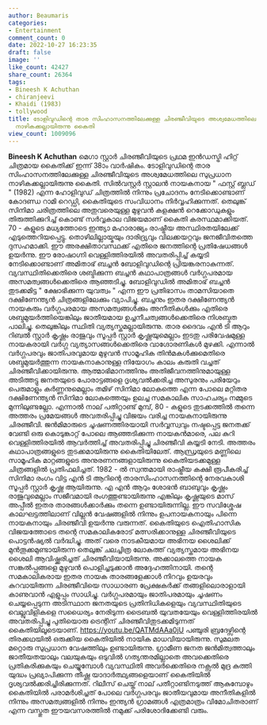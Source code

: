 ```yaml
---
author: Beaumaris
categories:
- Entertainment
comment_count: 0
date: 2022-10-27 16:23:35
draft: false
image: ''
like_count: 42427
share_count: 26364
tags:
- Bineesh K Achuthan
- chiranjeevi
- Khaidi (1983)
- tollywood
title: ടോളിവുഡിന്റെ താര സിംഹാസനത്തിലേക്കുള്ള ചിരഞ്ജീവിയുടെ അശ്വമേധത്തിലെ സുപ്രധാന
  നാഴികക്കല്ലായിരുന്നു കൈതി
view_count: 1009096
---
```


**Bineesh K Achuthan** മെഗാ സ്റ്റാർ ചിരഞ്ജീവിയുടെ പ്രഥമ ഇൻഡസ്ട്രി ഹിറ്റ് ചിത്രമായ കൈതിക്ക് ഇന്ന് 38ാം വാർഷികം. ടോളിവുഡിന്റെ താര സിംഹാസനത്തിലേക്കുള്ള ചിരഞ്ജീവിയുടെ അശ്വമേധത്തിലെ സുപ്രധാന നാഴികക്കല്ലായിരുന്നു കൈതി. സിൽവസ്റ്റർ സ്റ്റാലൻ നായകനായ " ഫസ്റ്റ് ബ്ലഡ് " (1982) എന്ന ഹോളിവുഡ് ചിത്രത്തിൽ നിന്നും പ്രചോദനം നേടിക്കൊണ്ടാണ് കോദണ്ഡ റാമി റെഡ്ഡി, കൈതിയുടെ സംവിധാനം നിർവ്വഹിക്കുന്നത്. തെലുങ്ക് സിനിമാ ചരിത്രത്തിലെ അതുവരെയുള്ള മുഴുവൻ കളക്ഷൻ റെക്കോഡുകളും തിരുത്തിക്കുറിച്ച് കൊണ്ട് സർവ്വകാല വിജയമാണ് കൈതി കരസ്ഥമാക്കിയത്. 70 - കളുടെ മധ്യത്തോടെ ഇന്ത്യാ മഹാരാജ്യം രാഷ്ട്രീയ അസ്ഥിരതയിലേക്ക് എടുത്തെറിയപ്പെട്ടു. തൊഴിലില്ലായ്മയും ദാരിദ്ര്യവും വിലക്കയറ്റവും ജനജീവിതത്തെ ദുസഹമാക്കി. ഈ അരക്ഷിതാവസ്ഥക്ക് എതിരെ ജനത്തിന്റെ പ്രതിഷേധങ്ങൾ ഉയർന്നു. ഈ രോഷാഗ്നി വെള്ളിത്തിരയിൽ അവതരിപ്പിച്ച് കയ്യടി നേടിക്കൊണ്ടാണ് അമിതാഭ് ബച്ചൻ ബോളിവുഡിന്റെ പ്രിയങ്കരനാകുന്നത്. വ്യവസ്ഥിതിക്കെതിരെ ശബ്ദിക്കുന്ന ബച്ചൻ കഥാപാത്രങ്ങൾ വർഗ്ഗപരമായ അസമത്വങ്ങൾക്കെതിരെ ആഞ്ഞടിച്ചു. ബോളിവുഡിൽ അമിതാഭ് ബച്ചൻ തുടക്കമിട്ട " ക്ഷോഭിക്കുന്ന യുവത്വം " എന്ന ഈ പ്രതിഭാസം താമസിയാതെ ദക്ഷിണേന്ത്യൻ ചിത്രങ്ങളിലേക്കും വ്യാപിച്ചു. ബച്ചനും ഇതര ദക്ഷിണേന്ത്യൻ നായകരും വർഗ്ഗപരമായ അസമത്വങ്ങൾക്കും അനീതികൾക്കും എതിരെ ശബ്ദമുയർത്തിയെങ്കിലും ജാതീയമായ ഉച്ചനീചത്വങ്ങൾക്കെതിരെ നിശബ്ദത പാലിച്ചു. തെലുങ്കിലും സ്ഥിതി വ്യത്യസ്തമല്ലായിരുന്നു. താര ദൈവം എൻ ടി ആറും റിബൽ സ്റ്റാർ കൃഷ്ണം രാജുവും സൂപ്പർ സ്റ്റാർ കൃഷ്ണയുമെല്ലാം ഇടതു പരിവേഷമുള്ള നായകരായി വർഗ്ഗ വ്യത്യാസങ്ങൾക്കെതിരെ വാഗ്ദോരണികൾ മുഴക്കി. എന്നാൽ വർഗ്ഗപരവും ജാതിപരവുമായ മുഴുവൻ സാമൂഹിക തിൻമകൾക്കുമെതിരെ ശബ്ദമുയർത്തുന്ന നായകനാകാനുള്ള നിയോഗം കാലം കരുതി വച്ചത് ചിരഞ്ജീവിക്കായിരുന്നു. ആത്മാഭിമാനത്തിനും അതിജീവനത്തിനുമായുള്ള അടിത്തട്ടു ജനതയുടെ പോരാട്ടങ്ങളെ ദൃശ്യവൽക്കരിച്ച അസുരനും പരിയേറും പെരുമാളും കർണ്ണനുമെല്ലാം തമിഴ് സിനിമാ ലോകത്തെ എന്ന പോലെ മറ്റിതര ദക്ഷിണേന്ത്യൻ സിനിമാ ലോകത്തെയും ഉലച്ച സമകാലിക സാഹചര്യം നമ്മുടെ മുന്നിലുണ്ടല്ലോ. എന്നാൽ നാല് പതിറ്റാണ്ട് മുമ്പ്, 80 - കളുടെ തുടക്കത്തിൽ തന്നെ അത്തരം പ്രമേയങ്ങൾ അവതരിപ്പിച്ചു വിജയം വരിച്ച നായകനായിരുന്നു ചിരഞ്ജീവി. ജൻമിമാരുടെ ചൂഷണത്തിരയായി സർവ്വസ്വവും നഷ്ടപ്പെട്ട ജനതക്ക് വേണ്ടി ഒരു കൊടുങ്കാറ്റ് പോലെ ആഞ്ഞടിക്കുന്ന നായകൻമാരെ, പല കുറി വെള്ളിത്തിരയിൽ ആവർത്തിച്ച് അവതരിപ്പിച്ചു ചിരഞ്ജീവി കയ്യടി നേടി. അത്തരം കഥാപാത്രങ്ങളുടെ തുടക്കമായിരുന്നു കൈതിയിലേത്. ആന്ധ്രയുടെ മണ്ണിലെ സാമൂഹിക മാറ്റങ്ങളുടെ അനുരണനങ്ങളായിരുന്നു കൈതിയടക്കമുള്ള ചിത്രങ്ങളിൽ പ്രതിഫലിച്ചത്. 1982 - ൽ സ്വന്തമായി രാഷ്ട്രീയ കക്ഷി രൂപീകരിച്ച് സിനിമാ രംഗം വിട്ട എൻ ടി ആറിന്റെ താരസിംഹാസനത്തിന്റെ നേരവകാശി സൂപ്പർ സ്റ്റാർ കൃഷ്ണ ആയിരുന്നു. എ എൻ ആറും ശോഭൻ ബാബുവും കൃഷ്ണം രാജുവുമെല്ലാം സജീവമായി രംഗത്തുണ്ടായിരുന്നു എങ്കിലും കൃഷ്ണയുടെ മാസ് അപ്പീൽ ഇതര താരങ്ങൾക്കാർക്കും തന്നെ ഉണ്ടായിരുന്നില്ല. ഈ സവിശ്ശേഷ കാലഘട്ടത്തിലാണ് വില്ലൻ വേഷങ്ങളിൽ നിന്നും ഉപനായകനായും പിന്നെ നായകനായും ചിരഞ്ജീവി ഉയർന്നു വരുന്നത്. കൈതിയുടെ ഐതിഹാസിക വിജയത്തോടെ തന്റെ സമകാലികരോട് മത്സരിക്കാനുള്ള ചിരഞ്ജീവിയുടെ പൊട്ടൻഷ്യൽ വർദ്ധിച്ചു. അത് വരെ നാടകീയമായ അഭിനയ ശൈലിക്ക് മുൻതൂക്കമുണ്ടായിരുന്ന തെലുങ്ക് ചലച്ചിത്ര ലോകത്ത് വ്യത്യസ്തമായ അഭിനയ ശൈലി ആവിഷ്ക്കരിച്ചത് ചിരഞ്ജീവിയായിരുന്നു. അക്കാലത്തെ നായക സങ്കൽപ്പങ്ങളെ മുഴുവൻ പൊളിച്ചടുക്കാൻ അദ്ദേഹത്തിനായി. തന്റെ സമകാലികരായ ഇതര നായക താരങ്ങളേക്കാൾ നിറവും ഉയരവും കുറവായിരുന്ന ചിരഞ്ജീവിയെ സാധാരണ പ്രേക്ഷകർക്ക് തങ്ങളിലൊരാളായി കാണുവാൻ എളുപ്പം സാധിച്ചു. വർഗ്ഗപരമായും ജാതിപരമായും ചൂഷണം ചെയ്യപ്പെടുന്ന അടിസ്ഥാന ജനതയുടെ പ്രതിനിധികളെയും വ്യവസ്ഥിതിയുടെ വെല്ലുവിളികളെ സധൈര്യം നേരിടുന്ന ട്രൈബൽ യുവതയേയും വെള്ളിത്തിരയിൽ അവതരിപ്പിച്ചു പുതിയൊരു ട്രെന്റിന് ചിരഞ്ജീവിതുടക്കമിടുന്നത് കൈതിയിലൂടെയാണ്. https://youtu.be/QATMdAAa0jU പഞ്ചുരി ബ്രദേഴ്സിന്റെ തിരക്കഥയിൽ ഒരുക്കിയ കൈതിയിൽ നായിക മാധവിയായിരുന്നു. സുമലത മറ്റൊരു സുപ്രധാന വേഷത്തിലും ഉണ്ടായിരുന്നു. ഗ്രാമീണ ജനത ജൻമിത്വത്താലും ജാതീയതയാലും വലയുകയും ഒടുവിൽ ഗത്യന്തരമില്ലാതെ അവക്കെതിരെ പ്രതികരിക്കുകയും ചെയ്യുമ്പോൾ വ്യവസ്ഥിതി അവർക്കെതിരെ നക്സൽ മുദ്ര കുത്തി യുദ്ധം പ്രഖ്യാപിക്കുന്ന തീഷ്ണ യാദാർത്ഥ്യങ്ങളെയാണ് കൈതിയിൽ ദൃശ്യവൽക്കരിച്ചിരിക്കുന്നത്. റിലീസ് ചെയ്ത് നാല് പതീറ്റാണ്ടിനടുത്ത് ആകുമ്പോഴും കൈതിയിൽ പരാമർശിച്ചത് പോലെ വർഗ്ഗപരവും ജാതീയവുമായ അനീതികളിൽ നിന്നും അസമത്വങ്ങളിൽ നിന്നും ഇന്ത്യൻ ഗ്രാമങ്ങൾ എത്രമാത്രം വിമോചിതരാണ് എന്ന വസ്തുത ഈയവസരത്തിൽ നമുക്ക് പരിശോദിക്കേണ്ടി വരും.